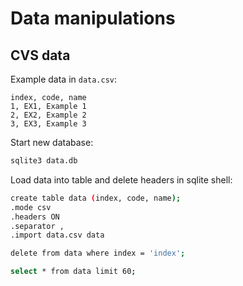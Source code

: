 # Data manipulations

## CVS data

Example data in `data.csv`:

```csv
index, code, name
1, EX1, Example 1
2, EX2, Example 2
3, EX3, Example 3
```

Start new database:

```sh
sqlite3 data.db
```

Load data into table and delete headers in sqlite shell:

```sh
create table data (index, code, name);
.mode csv
.headers ON
.separator ,
.import data.csv data

delete from data where index = 'index';

select * from data limit 60;
```

